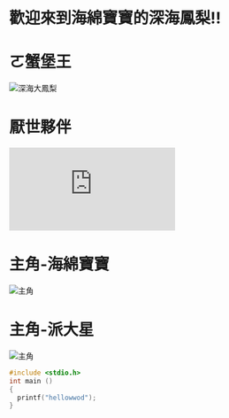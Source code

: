 # 歡迎來到海綿寶寶的深海鳳梨!!
# ㄛ蟹堡王
![深海大鳳梨](https://img.mttmp.com/images/2018/04/14/23/4430_6yTI5G_dva5fn9.jpg!r800x0.jpg)
# 厭世夥伴
![厭世](https://pgw.udn.com.tw/gw/photo.php?u=https://uc.udn.com.tw/photo/2018/11/28/99/5591211.jpg&x=0&y=0&sw=0&sh=0&sl=W&fw=1050)
# 主角-海綿寶寶
![主角](https://cdn.hk01.com/di/media/images/2150414/org/dbd4630295fe60d091a61e56c7f0157b.jpg/yhZxgtD1MBpdW_ywXeeoSQ4lp4kfDXuoCC4EXgguBF4?v=w1280r16_9)
# 主角-派大星
![主角](https://sites.google.com/site/totopopo0601/_/rsrc/1468758781434/ren-wu-jie-shao/pai-da-xing/111.jpg)

```c
#include <stdio.h>
int main ()
{
  printf("hellowwod");
}
```
